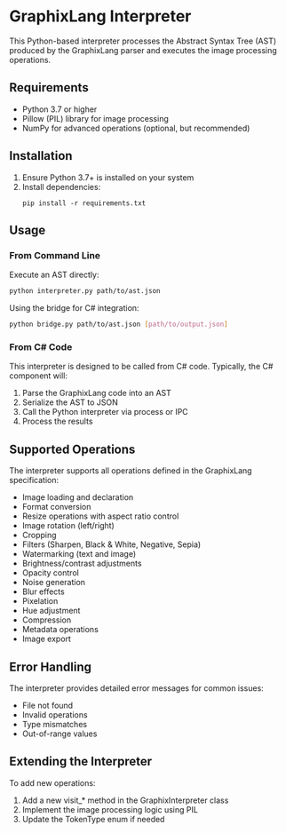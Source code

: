 # GraphixLang Interpreter

This Python-based interpreter processes the Abstract Syntax Tree (AST) produced by the GraphixLang parser and executes the image processing operations.

## Requirements

- Python 3.7 or higher
- Pillow (PIL) library for image processing
- NumPy for advanced operations (optional, but recommended)

## Installation

1. Ensure Python 3.7+ is installed on your system
2. Install dependencies:
   ```
   pip install -r requirements.txt
   ```

## Usage

### From Command Line

Execute an AST directly:

```bash
python interpreter.py path/to/ast.json
```

Using the bridge for C# integration:

```bash
python bridge.py path/to/ast.json [path/to/output.json]
```

### From C# Code

This interpreter is designed to be called from C# code. Typically, the C# component will:
1. Parse the GraphixLang code into an AST
2. Serialize the AST to JSON
3. Call the Python interpreter via process or IPC
4. Process the results

## Supported Operations

The interpreter supports all operations defined in the GraphixLang specification:

- Image loading and declaration
- Format conversion
- Resize operations with aspect ratio control
- Image rotation (left/right)
- Cropping
- Filters (Sharpen, Black & White, Negative, Sepia)
- Watermarking (text and image)
- Brightness/contrast adjustments
- Opacity control
- Noise generation
- Blur effects
- Pixelation
- Hue adjustment
- Compression
- Metadata operations
- Image export

## Error Handling

The interpreter provides detailed error messages for common issues:
- File not found
- Invalid operations
- Type mismatches
- Out-of-range values

## Extending the Interpreter

To add new operations:
1. Add a new visit_* method in the GraphixInterpreter class
2. Implement the image processing logic using PIL
3. Update the TokenType enum if needed
